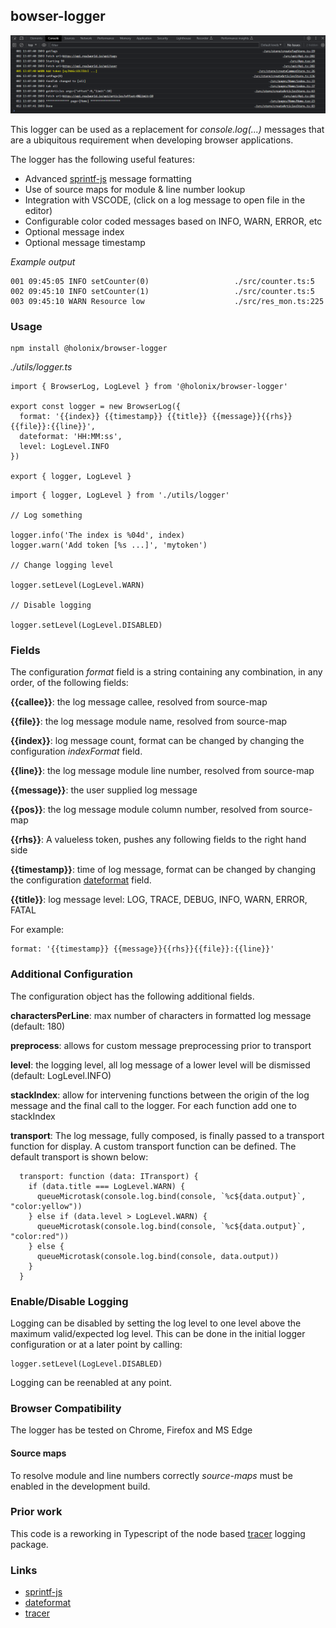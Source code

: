 ## bowser-logger

![](./doc/img/browser-logger.png)

This logger can be used as a replacement for *console.log(...)* messages
that are a ubiquitous requirement when developing browser applications.

The logger has the following useful features:

* Advanced [sprintf-js] message formatting
* Use of source maps for module & line number lookup
* Integration with VSCODE, (click on a log message to open file in the editor)
* Configurable color coded messages based on INFO, WARN, ERROR, etc
* Optional message index
* Optional message timestamp

*Example output*
```
001 09:45:05 INFO setCounter(0)                   ./src/counter.ts:5
002 09:45:10 INFO setCounter(1)                   ./src/counter.ts:5
003 09:45:10 WARN Resource low                    ./src/res_mon.ts:225
```
### Usage

    npm install @holonix/browser-logger

*./utils/logger.ts*
```
import { BrowserLog, LogLevel } from '@holonix/browser-logger'

export const logger = new BrowserLog({
  format: '{{index}} {{timestamp}} {{title}} {{message}}{{rhs}}{{file}}:{{line}}',
  dateformat: 'HH:MM:ss',
  level: LogLevel.INFO
})

export { logger, LogLevel }
```

```
import { logger, LogLevel } from './utils/logger'

// Log something

logger.info('The index is %04d', index)
logger.warn('Add token [%s ...]', 'mytoken')

// Change logging level

logger.setLevel(LogLevel.WARN)

// Disable logging

logger.setLevel(LogLevel.DISABLED)
```

### Fields

The configuration *format* field is a string containing any combination, in any order, of the
following fields:

**{{callee}}**: the log message callee, resolved from source-map

**{{file}}**: the log message module name, resolved from source-map

**{{index}}**: log message count, format can be changed by changing the configuration *indexFormat* field.

**{{line}}**: the log message module line number, resolved from source-map

**{{message}}**: the user supplied log message

**{{pos}}**: the log message module column number, resolved from source-map

**{{rhs}}**: A valueless token, pushes any following fields to the right hand side

**{{timestamp}}**: time of log message, format can be changed by changing the configuration [dateformat] field.

**{{title}}**: log message level:   LOG, TRACE, DEBUG, INFO, WARN, ERROR, FATAL


For example:

    format: '{{timestamp}} {{message}}{{rhs}}{{file}}:{{line}}'


### Additional Configuration

The configuration object has the following additional fields.

**charactersPerLine**: max number of characters in formatted log message (default: 180)

**preprocess**: allows for custom message preprocessing prior to transport

**level**: the logging level, all log message of a lower level will be dismissed (default: LogLevel.INFO)

**stackIndex**: allow for intervening functions between the origin of the log message and the
final call to the logger. For each function add one to stackIndex

**transport**: The log message, fully composed, is finally passed to a transport function
for display. A custom transport function can be defined. The default
transport is shown below:

```
  transport: function (data: ITransport) {
    if (data.title === LogLevel.WARN) {
      queueMicrotask(console.log.bind(console, `%c${data.output}`, "color:yellow"))
    } else if (data.level > LogLevel.WARN) {
      queueMicrotask(console.log.bind(console, `%c${data.output}`, "color:red"))
    } else {
      queueMicrotask(console.log.bind(console, data.output))
    }
  }
```

### Enable/Disable Logging

Logging can be disabled by setting the log level to one level above the
maximum valid/expected log level. This can be done in the initial logger configuration or
at a later point by calling:

    logger.setLevel(LogLevel.DISABLED)

Logging can be reenabled at any point.

### Browser Compatibility

The logger has be tested on Chrome, Firefox and MS Edge

#### Source maps

To resolve module and line numbers correctly *source-maps* must be
enabled in the development build.

### Prior work

This code is a reworking in Typescript of the node based [tracer] logging package.

### Links

* [sprintf-js]
* [dateformat]
* [tracer]

[tracer]: https://www.npmjs.com/package/tracer
[sprintf-js]: https://www.npmjs.com/package/sprintf-js
[dateformat]: https://github.com/felixge/node-dateformat#mask-options
